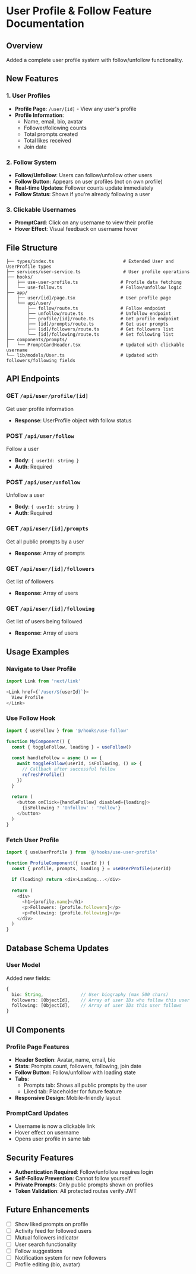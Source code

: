 # User Profile & Follow Feature Documentation

## Overview
Added a complete user profile system with follow/unfollow functionality.

## New Features

### 1. User Profiles
- **Profile Page**: `/user/[id]` - View any user's profile
- **Profile Information**:
  - Name, email, bio, avatar
  - Follower/following counts
  - Total prompts created
  - Total likes received
  - Join date
  
### 2. Follow System
- **Follow/Unfollow**: Users can follow/unfollow other users
- **Follow Button**: Appears on user profiles (not on own profile)
- **Real-time Updates**: Follower counts update immediately
- **Follow Status**: Shows if you're already following a user

### 3. Clickable Usernames
- **PromptCard**: Click on any username to view their profile
- **Hover Effect**: Visual feedback on username hover

## File Structure

```
├── types/index.ts                          # Extended User and UserProfile types
├── services/user-service.ts                # User profile operations
├── hooks/
│   ├── use-user-profile.ts                # Profile data fetching
│   └── use-follow.ts                      # Follow/unfollow logic
├── app/
│   ├── user/[id]/page.tsx                 # User profile page
│   └── api/user/
│       ├── follow/route.ts                # Follow endpoint
│       ├── unfollow/route.ts              # Unfollow endpoint
│       ├── profile/[id]/route.ts          # Get profile endpoint
│       ├── [id]/prompts/route.ts          # Get user prompts
│       ├── [id]/followers/route.ts        # Get followers list
│       └── [id]/following/route.ts        # Get following list
├── components/prompts/
│   └── PromptCardHeader.tsx               # Updated with clickable username
└── lib/models/User.ts                     # Updated with followers/following fields
```

## API Endpoints

### GET `/api/user/profile/[id]`
Get user profile information
- **Response**: UserProfile object with follow status

### POST `/api/user/follow`
Follow a user
- **Body**: `{ userId: string }`
- **Auth**: Required

### POST `/api/user/unfollow`
Unfollow a user
- **Body**: `{ userId: string }`
- **Auth**: Required

### GET `/api/user/[id]/prompts`
Get all public prompts by a user
- **Response**: Array of prompts

### GET `/api/user/[id]/followers`
Get list of followers
- **Response**: Array of users

### GET `/api/user/[id]/following`
Get list of users being followed
- **Response**: Array of users

## Usage Examples

### Navigate to User Profile
```typescript
import Link from 'next/link'

<Link href={`/user/${userId}`}>
  View Profile
</Link>
```

### Use Follow Hook
```typescript
import { useFollow } from '@/hooks/use-follow'

function MyComponent() {
  const { toggleFollow, loading } = useFollow()
  
  const handleFollow = async () => {
    await toggleFollow(userId, isFollowing, () => {
      // Callback after successful follow
      refreshProfile()
    })
  }
  
  return (
    <button onClick={handleFollow} disabled={loading}>
      {isFollowing ? 'Unfollow' : 'Follow'}
    </button>
  )
}
```

### Fetch User Profile
```typescript
import { useUserProfile } from '@/hooks/use-user-profile'

function ProfileComponent({ userId }) {
  const { profile, prompts, loading } = useUserProfile(userId)
  
  if (loading) return <div>Loading...</div>
  
  return (
    <div>
      <h1>{profile.name}</h1>
      <p>Followers: {profile.followers}</p>
      <p>Following: {profile.following}</p>
    </div>
  )
}
```

## Database Schema Updates

### User Model
Added new fields:
```typescript
{
  bio: String,              // User biography (max 500 chars)
  followers: [ObjectId],    // Array of user IDs who follow this user
  following: [ObjectId],    // Array of user IDs this user follows
}
```

## UI Components

### Profile Page Features
- **Header Section**: Avatar, name, email, bio
- **Stats**: Prompts count, followers, following, join date
- **Follow Button**: Follow/unfollow with loading state
- **Tabs**: 
  - Prompts tab: Shows all public prompts by the user
  - Liked tab: Placeholder for future feature
- **Responsive Design**: Mobile-friendly layout

### PromptCard Updates
- Username is now a clickable link
- Hover effect on username
- Opens user profile in same tab

## Security Features
- **Authentication Required**: Follow/unfollow requires login
- **Self-Follow Prevention**: Cannot follow yourself
- **Private Prompts**: Only public prompts shown on profiles
- **Token Validation**: All protected routes verify JWT

## Future Enhancements
- [ ] Show liked prompts on profile
- [ ] Activity feed for followed users
- [ ] Mutual followers indicator
- [ ] User search functionality
- [ ] Follow suggestions
- [ ] Notification system for new followers
- [ ] Profile editing (bio, avatar)
